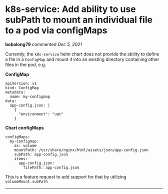 # k8s-service: Add ability to use subPath to mount an individual file to a pod via configMaps

**bobalong79** commented *Dec 5, 2021*

Currently, the `k8s-service` helm chart does not provide the ability to define a file in a `ConfigMap` and mount it into an existing directory containing other files in the pod, e.g.

**ConfigMap**
```
apiVersion: v1
kind: ConfigMap
metadata:
  name: my-configmap
data:
  app-config.json: |
    {
      "environment": "uat"
    }
```

**Chart configMaps**
```
configMaps:
  my-configmap:
    as: volume
    mountPath: /usr/share/nginx/html/assets/json/app-config.json
    subPath: app-config.json
    items:
      app-config.json:
        filePath: app-config.json
```
This is a feature request to add support for that by utilizing `volumeMount.subPath` 
<br />
***


